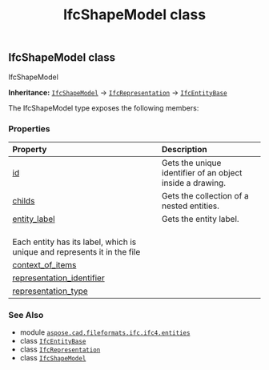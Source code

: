 ﻿---
title: IfcShapeModel class
second_title: Aspose.CAD for Python via .NET API References
description: 
type: docs
weight: 5960
url: /python-net/aspose.cad.fileformats.ifc.ifc4.entities/ifcshapemodel/
is_root: false
---

## IfcShapeModel class

IfcShapeModel



**Inheritance:** [`IfcShapeModel`](/cad/python-net/aspose.cad.fileformats.ifc.ifc4.entities/ifcshapemodel) → 
[`IfcRepresentation`](/cad/python-net/aspose.cad.fileformats.ifc.ifc4.entities/ifcrepresentation) → 
[`IfcEntityBase`](/cad/python-net/aspose.cad.fileformats.ifc/ifcentitybase)



The IfcShapeModel type exposes the following members:

### Properties
| Property | Description |
| :- | :- |
| [id](/cad/python-net/aspose.cad.fileformats.ifc.ifc4.entities/ifcshapemodel/id) | Gets the unique identifier of an object inside a drawing. |
| [childs](/cad/python-net/aspose.cad.fileformats.ifc.ifc4.entities/ifcshapemodel/childs) | Gets the collection of a nested entities. |
| [entity_label](/cad/python-net/aspose.cad.fileformats.ifc.ifc4.entities/ifcshapemodel/entity_label) | Gets the entity label.<br/>Each entity has its label, which is unique and represents it in the file |
| [context_of_items](/cad/python-net/aspose.cad.fileformats.ifc.ifc4.entities/ifcshapemodel/context_of_items) |  |
| [representation_identifier](/cad/python-net/aspose.cad.fileformats.ifc.ifc4.entities/ifcshapemodel/representation_identifier) |  |
| [representation_type](/cad/python-net/aspose.cad.fileformats.ifc.ifc4.entities/ifcshapemodel/representation_type) |  |



### See Also
* module [`aspose.cad.fileformats.ifc.ifc4.entities`](..)
* class [`IfcEntityBase`](/cad/python-net/aspose.cad.fileformats.ifc/ifcentitybase)
* class [`IfcRepresentation`](/cad/python-net/aspose.cad.fileformats.ifc.ifc4.entities/ifcrepresentation)
* class [`IfcShapeModel`](/cad/python-net/aspose.cad.fileformats.ifc.ifc4.entities/ifcshapemodel)

